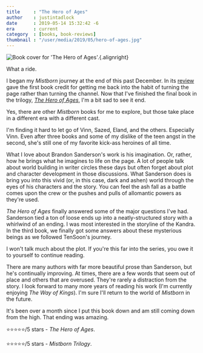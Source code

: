 ```yaml
---
title     : "The Hero of Ages"
author    : justintadlock
date      : 2019-05-14 15:32:42 -6
era       : current
category  : [books, book-reviews]
thumbnail : "/user/media/2019/05/hero-of-ages.jpg"
---
```


![Book cover for 'The Hero of Ages'.](http://justintadlock.com/user/media/2019/05/hero-of-ages.jpg){.alignright}

What a ride.

I began my _Mistborn_ journey at the end of this past December.  In its [review](http://justintadlock.com/archives/2019/01/02/mistborn-the-final-empire) gave the first book credit for getting me back into the habit of turning the page rather than turning the channel.  Now that I've finished the final book in the trilogy, _[The Hero of Ages](https://www.amazon.com/Hero-Ages-Book-Three-Mistborn-ebook/dp/B002LC8HF0/?tag=justtadl-20)_, I'm a bit sad to see it end.

Yes, there are other _Mistborn_ books for me to explore, but those take place in a different era with a different cast.

I'm finding it hard to let go of Vinn, Sazed, Eland, and the others.  Especially Vinn.  Even after three books and some of my dislike of the teen angst in the second, she's still one of my favorite kick-ass heroines of all time.

What I love about Brandon Sanderson's work is his imagination.  Or, rather, how he brings what he imagines to life on the page.  A lot of people talk about world building in writer circles these days but often forget about plot and character development in those discussions.  What Sanderson does is bring you into this vivid (or, in this case, dark and ashen) world through the eyes of his characters and the story.  You can feel the ash fall as a battle comes upon the crew or the pushes and pulls of allomantic powers as they're used.

_The Hero of Ages_ finally answered some of the major questions I've had.  Sanderson tied a ton of loose ends up into a neatly-structured story with a whirlwind of an ending.  I was most interested in the storyline of the Kandra.  In the third book, we finally got some answers about these mysterious beings as we followed TenSoon's journey.

I won't talk much about the plot.  If you're this far into the series, you owe it to yourself to continue reading.

There are many authors with far more beautiful prose than Sanderson, but he's continually improving.  At times, there are a few words that seem out of place and others that are overused.  They're rarely a distraction from the story.  I look forward to many more years of reading his work (I'm currently enjoying _The Way of Kings_).  I'm sure I'll return to the world of _Mistborn_ in the future.

It's been over a month since I put this book down and am still coming down from the high.  That ending was amazing.

⭐⭐⭐⭐⭐/5 stars - _The Hero of Ages_.

⭐⭐⭐⭐⭐/5 stars - _Mistborn Trilogy_.
